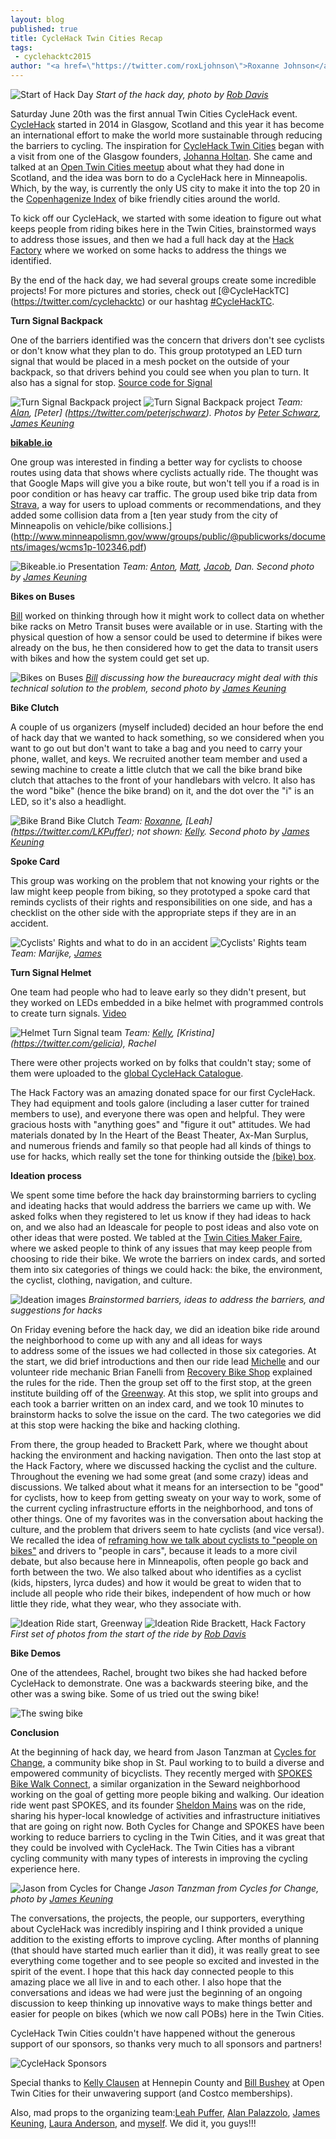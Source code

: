 ```yaml
---
layout: blog
published: true
title: CycleHack Twin Cities Recap
tags: 
 - cyclehacktc2015
author: "<a href=\"https://twitter.com/roxLjohnson\">Roxanne Johnson</a>"
---
```


![Start of Hack Day](/images/posts/2015/06/cyclehacktc_2015/HF_RD.jpg)
*Start of the hack day, photo by [Rob Davis](https://twitter.com/robfargo)*

Saturday June 20th was the first annual Twin Cities CycleHack event. [CycleHack](http://www.cyclehack.com) started in 2014 in Glasgow, Scotland 
and this year it has become an international effort to make the world more sustainable through reducing the barriers to cycling. 
The inspiration for [CycleHack Twin Cities](http://www.cyclehacktc.com) began with a visit from one of the Glasgow founders, [Johanna Holtan](http://www.cyclehack.com/the-team/). 
She came and talked at an [Open Twin Cities meetup](http://bikeablejo.com/2014/08/27/twin-cities-cycling/) about what they had done in 
Scotland, and the idea was born to do a CycleHack here in Minneapolis. Which, by the way, is currently the only US city to make it into the top 
20 in the [Copenhagenize Index](http://copenhagenize.eu/index/18_minneapolis.html) of bike friendly cities around the world.

To kick off our CycleHack, we started with some ideation to figure out what keeps people from riding bikes here in the 
Twin Cities, brainstormed ways to address those issues, and then we had a full hack day at the [Hack Factory](http://www.tcmaker.org/blog/) 
where we worked on some hacks to address the things we identified.

By the end of the hack day, we had several groups create some incredible projects! For more pictures and stories, check out [@CycleHackTC]
(https://twitter.com/cyclehacktc) or our hashtag [#CycleHackTC](https://twitter.com/hashtag/cyclehacktc?src=hash).

**Turn Signal Backpack**

One of the barriers identified was the concern that drivers don't see cyclists or don't know what they plan to do. This group prototyped an LED 
turn signal that would be placed in a mesh pocket on the outside of your backpack, so that drivers behind you could see when you plan 
to turn. It also has a signal for stop. [Source code for Signal](https://github.com/zzolo/signal)

![Turn Signal Backpack project](/images/posts/2015/06/cyclehacktc_2015/turn_signal_backpack.jpg) 
![Turn Signal Backpack project](/images/posts/2015/06/cyclehacktc_2015/turn_signal_backpack_2.jpg) *Team: [Alan](https://twitter.com/zzolo), [Peter]
(https://twitter.com/peterjschwarz). Photos by [Peter Schwarz](https://twitter.com/peterjschwarz), [James Keuning](https://twitter.com/jmkeuning)*

<a name="bikeable"></a>
**[bikable.io](http://www.bikeable.io)**

One group was interested in finding a better way for cyclists to choose routes using data that shows where cyclists actually ride. The 
thought was that Google Maps will give you a bike route, but won't tell you if a road is in poor condition or has heavy car traffic.
The group used bike trip data from [Strava](https://www.strava.com/local), a way for users to upload comments or recommendations, 
and they added some collision data from a [ten year study from the city of Minneapolis on vehicle/bike collisions.]
(http://www.minneapolismn.gov/www/groups/public/@publicworks/documents/images/wcms1p-102346.pdf)

![Bikeable.io Presentation](/images/posts/2015/06/cyclehacktc_2015/bikeable.jpg) *Team: [Anton](https://twitter.com/anton612), 
[Matt](https://twitter.com/experimatt), [Jacob](https://twitter.com/jdaltsalt), Dan.
Second photo by [James Keuning](https://twitter.com/jmkeuning)*

**Bikes on Buses**

[Bill](https://twitter.com/wbushey) worked on thinking through how it might work to collect data on whether bike racks on Metro Transit buses were available or in use. 
Starting with the physical question of how a sensor could be used to determine if bikes were already on the bus, he then considered 
how to get the data to transit users with bikes and how the system could get set up.

![Bikes on Buses](/images/posts/2015/06/cyclehacktc_2015/bill_bus.jpg) *[Bill](https://twitter.com/wbushey) discussing how the bureaucracy might deal with this technical solution 
to the problem, second photo by [James Keuning](https://twitter.com/jmkeuning)*

**Bike Clutch**

A couple of us organizers (myself included) decided an hour before the end of hack day that we wanted to hack something, so we considered when you 
want to go out but don't want to take a bag and you need to carry your phone, wallet, and keys. We recruited another team member and used 
a sewing machine to create a little clutch that we call the bike brand bike clutch that attaches to the front of your handlebars 
with velcro. It also has the word "bike" (hence the bike brand) on it, and the dot over the "i" is an LED, so it's also a headlight.

![Bike Brand Bike Clutch](/images/posts/2015/06/cyclehacktc_2015/bike_clutch.jpg) *Team: [Roxanne](https://twitter.com/roxljohnson), [Leah]
(https://twitter.com/LKPuffer); not shown: [Kelly](https://twitter.com/cre8ivecubed).
Second photo by [James Keuning](https://twitter.com/jmkeuning)*

**Spoke Card**

This group was working on the problem that not knowing your rights or the law might keep people from biking, so they prototyped a spoke card 
that reminds cyclists of their rights and responsibilities on one side, and has a checklist on the other side with 
the appropriate steps if they are in an accident.

![Cyclists' Rights and what to do in an accident](/images/posts/2015/06/cyclehacktc_2015/spoke_card_full.jpg)
![Cyclists' Rights team](/images/posts/2015/06/cyclehacktc_2015/spoke_card_team_jk.jpg) *Team: Marijke, [James](https://twitter.com/jmkeuning)*

**Turn Signal Helmet**

One team had people who had to leave early so they didn't present, but they worked on LEDs embedded in a bike helmet with programmed controls 
to create turn signals. [Video](http://www.mobypicture.com/user/gelicia/view/18234077)

![Helmet Turn Signal team](/images/posts/2015/06/cyclehacktc_2015/turn_signal_team.jpg) *Team: [Kelly](https://twitter.com/cre8ivecubed), [Kristina]
(https://twitter.com/gelicia), Rachel*

There were other projects worked on by folks that couldn't stay; some of them were uploaded to the 
[global CycleHack Catalogue](http://www.cyclehack.com/location/minneapolis/).

The Hack Factory was an amazing donated space for our first CycleHack. They had equipment and tools galore (including a laser cutter 
for trained members to use), and everyone there was open and helpful. They were gracious hosts with "anything goes" and "figure it out" attitudes. 
We had materials donated by In the Heart of the Beast Theater, Ax-Man Surplus, and numerous friends and family so that people had all kinds of 
things to use for hacks, which really set the tone for thinking outside the [(bike) box](http://www.ci.minneapolis.mn.us/bicycles/bike-box).

**Ideation process**

We spent some time before the hack day brainstorming barriers to cycling and ideating hacks that would address the barriers we came up with. 
We asked folks when they registered to let us know if they had ideas to hack on, and we also had an Ideascale for people to post ideas and 
also vote on other ideas that were posted. We tabled at the [Twin Cities Maker Faire](http://makerfairemsp.com/), where we asked people to 
think of any issues that may keep people from choosing to ride their bike. We wrote the barriers on index cards, and sorted them into six 
categories of things we could hack: the bike, the environment, the cyclist, clothing, navigation, and culture.

![Ideation images](/images/posts/2015/06/cyclehacktc_2015/ideation_full.JPG) 
*Brainstormed barriers, ideas to address the barriers, and suggestions for hacks*

On Friday evening before the hack day, we did an ideation bike ride around the neighborhood to come up with any and all ideas for ways  
to address some of the issues we had collected in those six categories. At the start, we did brief introductions and then our ride lead 
[Michelle](https://twitter.com/michellecohrene) and our volunteer ride mechanic Brian Fanelli from [Recovery Bike Shop](http://morethanabicycle.com/recoverybikeshop.html) 
explained the rules for the ride. 
Then the group set off to the first stop, at the green 
institute building off of the [Greenway](http://midtowngreenway.org/about-the-greenway/). At this stop, we split into groups and each 
took a barrier written on an index card, and we took 10 
minutes to brainstorm hacks to solve the issue on the card. The two categories we did at this stop were hacking the bike and hacking clothing.</br>

From there, the group headed to Brackett Park, where we thought about hacking the environment and hacking navigation. Then onto the last 
stop at the Hack Factory, where we discussed hacking the cyclist and the culture. Throughout the evening we had some great (and some crazy) 
ideas and discussions. We talked about what it means for an intersection to be "good" for cyclists, how to keep from getting sweaty on 
your way to work, some of the current cycling infrastructure efforts in the neighborhood, and tons of other things.
One of my favorites was in the conversation about hacking the culture, and the problem that drivers seem to hate cyclists (and vice versa!). 
We recalled the idea of [reframing how we talk about 
cyclists to "people on bikes"](http://www.citylab.com/commute/2015/02/dont-say-cyclists-say-people-on-bikes/385387/)
 and drivers to "people in cars", because it leads to a more civil debate, but also because here in Minneapolis, often people go back and forth 
between the two. We also talked about who identifies as a cyclist (kids, hipsters, lyrca dudes) and how it would be great to widen that to 
include all people who ride their bikes, independent of how much or how little they ride, what they wear, who they associate with.

![Ideation Ride start, Greenway](/images/posts/2015/06/cyclehacktc_2015/ideation_1.jpg) 
![Ideation Ride Brackett, Hack Factory](/images/posts/2015/06/cyclehacktc_2015/ideation_2.jpg)
*First set of photos from the start of the ride by [Rob Davis](https://twitter.com/robfargo)*

**Bike Demos**

One of the attendees, Rachel, brought two bikes she had hacked before CycleHack to demonstrate. One was a backwards steering bike, and the other 
was a swing bike. Some of us tried out the swing bike!

![The swing bike](/images/posts/2015/06/cyclehacktc_2015/swing_bike.jpg)

**Conclusion**

At the beginning of hack day, we heard from Jason Tanzman at [Cycles for Change](http://www.cyclesforchange.org/), a community bike shop in St. Paul
working to to build a diverse and empowered community of bicyclists. They recently merged with [SPOKES Bike Walk Connect](http://spokesconnect.org/), 
a similar organization in the Seward neighborhood working on the goal of getting more people biking and walking. 
Our ideation ride went past SPOKES, and its founder [Sheldon Mains](https://twitter.com/sheldonM) was on the ride, sharing his hyper-local knowledge 
of activities and infrastructure initiatives that are going on right now. Both Cycles for Change and SPOKES have been working to reduce 
barriers to cycling in the Twin Cities, and it was great that they could be involved with CycleHack. The Twin Cities has a vibrant cycling community 
with many types of interests in improving the cycling experience here.

![Jason from Cycles for Change](/images/posts/2015/06/cyclehacktc_2015/jason_c4c.jpg)
*Jason Tanzman from Cycles for Change, photo by [James Keuning](https://twitter.com/jmkeuning)*

The conversations, the projects, the people, our supporters, everything about CycleHack was incredibly inspiring and I think provided a unique 
addition to the existing efforts to improve cycling. After months of planning (that should have started much earlier than it did), 
it was really great to see everything come together and to see people so excited and invested in the spirit of the event. I hope that this hack day 
connected people to this amazing place we all live in and to each other. I also hope that the conversations and ideas we had were just
the beginning of an ongoing discussion to keep thinking up innovative ways to make things better and easier for people on bikes (which we now 
call POBs) here in the Twin Cities.

CycleHack Twin Cities couldn't have happened without the generous support of our sponsors, so thanks very much to all sponsors and partners! 

![CycleHack Sponsors](/images/posts/2015/06/cyclehacktc_2015/sponsors.jpg)

Special thanks to [Kelly Clausen](https://twitter.com/cre8ivecubed) at Hennepin County and [Bill Bushey](https://twitter.com/wbushey) at 
Open Twin Cities for their unwavering support (and Costco memberships).

Also, mad props to the organizing team:[Leah Puffer](https://twitter.com/LKPuffer), [Alan Palazzolo](https://twitter.com/zzolo), 
[James Keuning](https://twitter.com/jmkeuning), [Laura Anderson](https://twitter.com/LA0811), and [myself](https://twitter.com/roxLjohnson).
We did it, you guys!!!
